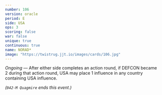```yaml
---
number: 106
version: oracle
period: E
side: USA
ops: 3
scoring: false
war: false
unique: true
continuous: true
name: NORAD*
image: "https://twistrug.jjt.io/images/cards/106.jpg"
---
```

*Ongoing* — After either side completes an action round, if DEFCON became 2 during that action round, USA may place 1 influence in any country containing USA influence.

*(`042-M Quagmire` ends this event.)*
